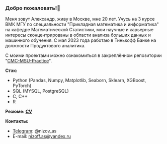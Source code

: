 ### Добро пожаловать!👋

Меня зовут Александр, живу в Москве, мне 20 лет. Учусь на 3 курсе ВМК МГУ по специальности "Прикладная математика и информатика" на кафедре Математической Статистики, мои научные и карьерные интересы сконцентрированы в области анализа больших данных и машинного обучения. С мая 2023 года работаю в Тинькофф Банке на должности Продуктового аналитика.

С моими проектами можно ознакомиться в закреплённом репозитории "[CMC-MSU-Practice](https://github.com/nizov-as/CMC-MSU-Practice)".

**Стэк:**
- Python (Pandas, Numpy, Matplotlib, Seaborn, Sklearn, XGBoost, PyTorch)
- SQL (MYSQL, PostgreSQL)
- C, C++
- R

**Резюме: [CV](https://github.com/nizov-as/CMC-MSU-Practice/tree/main/CV)**

**Контакты:**
* [Telegram](https://t.me/nizov_as): @nizov_as
* E-mail: nizoff.as@yandex.ru
